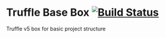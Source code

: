 # Truffle Base Box [![Build Status](https://travis-ci.com/alesanro/truffle-base-box.svg?branch=master)](https://travis-ci.com/alesanro/truffle-base-box)

Truffle v5 box for basic project structure
